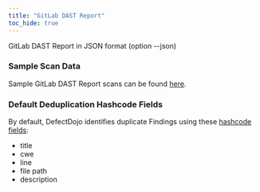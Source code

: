 ```yaml
---
title: "GitLab DAST Report"
toc_hide: true
---
```

GitLab DAST Report in JSON format (option --json)

### Sample Scan Data
Sample GitLab DAST Report scans can be found [here](https://github.com/DefectDojo/django-DefectDojo/tree/master/unittests/scans/gitlab_dast).

### Default Deduplication Hashcode Fields
By default, DefectDojo identifies duplicate Findings using these [hashcode fields](https://docs.defectdojo.com/en/working_with_findings/finding_deduplication/about_deduplication/):

- title
- cwe
- line
- file path
- description
